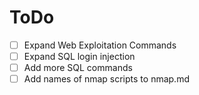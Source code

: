 # ToDo
- [ ] Expand Web Exploitation Commands
- [ ] Expand SQL login injection
- [ ] Add more SQL commands
- [ ] Add names of nmap scripts to nmap.md
